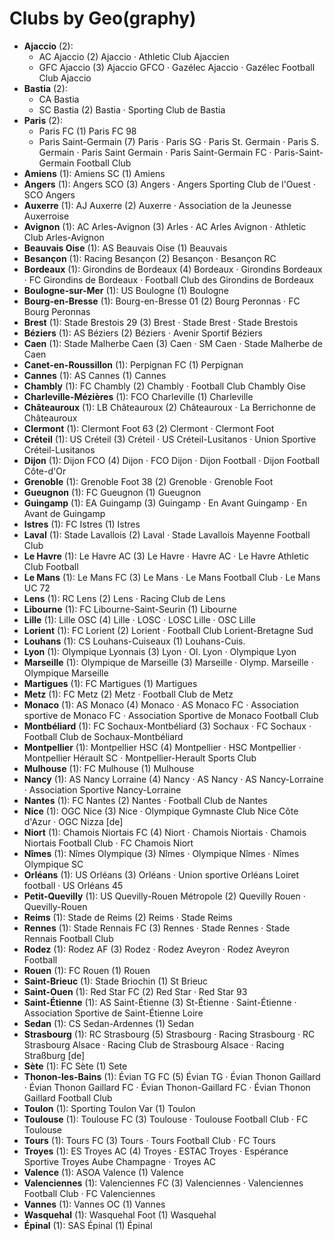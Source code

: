 # Clubs by Geo(graphy)

- **Ajaccio** (2): 
  - AC Ajaccio  (2) Ajaccio · Athletic Club Ajaccien
  - GFC Ajaccio  (3) Ajaccio GFCO · Gazélec Ajaccio · Gazélec Football Club Ajaccio
- **Bastia** (2): 
  - CA Bastia 
  - SC Bastia  (2) Bastia · Sporting Club de Bastia
- **Paris** (2): 
  - Paris FC  (1) Paris FC 98
  - Paris Saint-Germain  (7) Paris · Paris SG · Paris St. Germain · Paris S. Germain · Paris Saint Germain · Paris Saint-Germain FC · Paris-Saint-Germain Football Club
- **Amiens** (1): Amiens SC  (1) Amiens
- **Angers** (1): Angers SCO  (3) Angers · Angers Sporting Club de l'Ouest · SCO Angers
- **Auxerre** (1): AJ Auxerre  (2) Auxerre · Association de la Jeunesse Auxerroise
- **Avignon** (1): AC Arles-Avignon  (3) Arles · AC Arles Avignon · Athletic Club Arles-Avignon
- **Beauvais Oise** (1): AS Beauvais Oise  (1) Beauvais
- **Besançon** (1): Racing Besançon  (2) Besançon · Besançon RC
- **Bordeaux** (1): Girondins de Bordeaux  (4) Bordeaux · Girondins Bordeaux · FC Girondins de Bordeaux · Football Club des Girondins de Bordeaux
- **Boulogne-sur-Mer** (1): US Boulogne  (1) Boulogne
- **Bourg-en-Bresse** (1): Bourg-en-Bresse 01  (2) Bourg Peronnas · FC Bourg Peronnas
- **Brest** (1): Stade Brestois 29  (3) Brest · Stade Brest · Stade Brestois
- **Béziers** (1): AS Béziers  (2) Béziers · Avenir Sportif Béziers
- **Caen** (1): Stade Malherbe Caen  (3) Caen · SM Caen · Stade Malherbe de Caen
- **Canet-en-Roussillon** (1): Perpignan FC  (1) Perpignan
- **Cannes** (1): AS Cannes  (1) Cannes
- **Chambly** (1): FC Chambly  (2) Chambly · Football Club Chambly Oise
- **Charleville-Mézières** (1): FCO Charleville  (1) Charleville
- **Châteauroux** (1): LB Châteauroux  (2) Châteauroux · La Berrichonne de Châteauroux
- **Clermont** (1): Clermont Foot 63  (2) Clermont · Clermont Foot
- **Créteil** (1): US Créteil  (3) Créteil · US Créteil-Lusitanos · Union Sportive Créteil-Lusitanos
- **Dijon** (1): Dijon FCO  (4) Dijon · FCO Dijon · Dijon Football · Dijon Football Côte-d'Or
- **Grenoble** (1): Grenoble Foot 38  (2) Grenoble · Grenoble Foot
- **Gueugnon** (1): FC Gueugnon  (1) Gueugnon
- **Guingamp** (1): EA Guingamp  (3) Guingamp · En Avant Guingamp · En Avant de Guingamp
- **Istres** (1): FC Istres  (1) Istres
- **Laval** (1): Stade Lavallois  (2) Laval · Stade Lavallois Mayenne Football Club
- **Le Havre** (1): Le Havre AC  (3) Le Havre · Havre AC · Le Havre Athletic Club Football
- **Le Mans** (1): Le Mans FC  (3) Le Mans · Le Mans Football Club · Le Mans UC 72
- **Lens** (1): RC Lens  (2) Lens · Racing Club de Lens
- **Libourne** (1): FC Libourne-Saint-Seurin  (1) Libourne
- **Lille** (1): Lille OSC  (4) Lille · LOSC · LOSC Lille · OSC Lille
- **Lorient** (1): FC Lorient  (2) Lorient · Football Club Lorient-Bretagne Sud
- **Louhans** (1): CS Louhans-Cuiseaux  (1) Louhans-Cuis.
- **Lyon** (1): Olympique Lyonnais  (3) Lyon · Ol. Lyon · Olympique Lyon
- **Marseille** (1): Olympique de Marseille  (3) Marseille · Olymp. Marseille · Olympique Marseille
- **Martigues** (1): FC Martigues  (1) Martigues
- **Metz** (1): FC Metz  (2) Metz · Football Club de Metz
- **Monaco** (1): AS Monaco  (4) Monaco · AS Monaco FC · Association sportive de Monaco FC · Association Sportive de Monaco Football Club
- **Montbéliard** (1): FC Sochaux-Montbéliard  (3) Sochaux · FC Sochaux · Football Club de Sochaux-Montbéliard
- **Montpellier** (1): Montpellier HSC  (4) Montpellier · HSC Montpellier · Montpellier Hérault SC · Montpellier-Herault Sports Club
- **Mulhouse** (1): FC Mulhouse  (1) Mulhouse
- **Nancy** (1): AS Nancy Lorraine  (4) Nancy · AS Nancy · AS Nancy-Lorraine · Association Sportive Nancy-Lorraine
- **Nantes** (1): FC Nantes  (2) Nantes · Football Club de Nantes
- **Nice** (1): OGC Nice  (3) Nice · Olympique Gymnaste Club Nice Côte d'Azur · OGC Nizza [de]
- **Niort** (1): Chamois Niortais FC  (4) Niort · Chamois Niortais · Chamois Niortais Football Club · FC Chamois Niort
- **Nîmes** (1): Nîmes Olympique  (3) Nîmes · Olympique Nîmes · Nîmes Olympique SC
- **Orléans** (1): US Orléans  (3) Orléans · Union sportive Orléans Loiret football · US Orléans 45
- **Petit-Quevilly** (1): US Quevilly-Rouen Métropole  (2) Quevilly Rouen · Quevilly-Rouen
- **Reims** (1): Stade de Reims  (2) Reims · Stade Reims
- **Rennes** (1): Stade Rennais FC  (3) Rennes · Stade Rennes · Stade Rennais Football Club
- **Rodez** (1): Rodez AF  (3) Rodez · Rodez Aveyron · Rodez Aveyron Football
- **Rouen** (1): FC Rouen  (1) Rouen
- **Saint-Brieuc** (1): Stade Briochin  (1) St Brieuc
- **Saint-Ouen** (1): Red Star FC  (2) Red Star · Red Star 93
- **Saint-Étienne** (1): AS Saint-Étienne  (3) St-Étienne · Saint-Étienne · Association Sportive de Saint-Étienne Loire
- **Sedan** (1): CS Sedan-Ardennes  (1) Sedan
- **Strasbourg** (1): RC Strasbourg  (5) Strasbourg · Racing Strasbourg · RC Strasbourg Alsace · Racing Club de Strasbourg Alsace · Racing Straßburg [de]
- **Sète** (1): FC Sète  (1) Sete
- **Thonon-les-Bains** (1): Évian TG FC  (5) Évian TG · Évian Thonon Gaillard · Évian Thonon Gaillard FC · Évian Thonon-Gaillard FC · Évian Thonon Gaillard Football Club
- **Toulon** (1): Sporting Toulon Var  (1) Toulon
- **Toulouse** (1): Toulouse FC  (3) Toulouse · Toulouse Football Club · FC Toulouse
- **Tours** (1): Tours FC  (3) Tours · Tours Football Club · FC Tours
- **Troyes** (1): ES Troyes AC  (4) Troyes · ESTAC Troyes · Espérance Sportive Troyes Aube Champagne · Troyes AC
- **Valence** (1): ASOA Valence  (1) Valence
- **Valenciennes** (1): Valenciennes FC  (3) Valenciennes · Valenciennes Football Club · FC Valenciennes
- **Vannes** (1): Vannes OC  (1) Vannes
- **Wasquehal** (1): Wasquehal Foot  (1) Wasquehal
- **Épinal** (1): SAS Épinal  (1) Épinal


